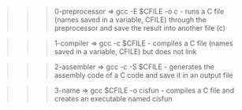 >>> 0-preprocessor
	=> gcc -E $CFILE -o c
	- runs a C file (names saved in a variable, CFILE) through the preprocessor and save the result into another file (c)

>>> 1-compiler
	=> gcc -c $CFILE
	- compiles a C file (names saved in a variable, CFILE) but does not link

>>> 2-assembler
	=> gcc -c -S $CFILE
	-  generates the assembly code of a C code and save it in an output file

>>> 3-name
	=> gcc $CFILE -o cisfun
	- compiles a C file and creates an executable named cisfun
